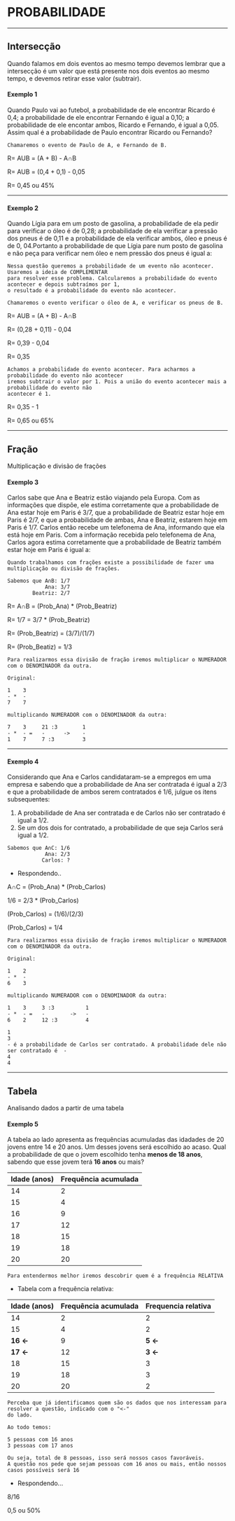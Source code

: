 # PROBABILIDADE #

---

## Intersecção ##

Quando falamos em dois eventos ao mesmo tempo devemos lembrar que a intersecção é um valor que está
presente nos dois eventos ao mesmo tempo, e devemos retirar esse valor (subtrair).



#### Exemplo 1 ####

Quando Paulo vai ao futebol, a probabilidade de ele encontrar Ricardo é 0,4; a probabilidade de ele encontrar Fernando é
igual a 0,10; a probabilidade de ele encontar ambos, Ricardo e Fernando, é igual a 0,05. Assim qual é a probabilidade de
Paulo encontrar Ricardo ou Fernando?

````
Chamaremos o evento de Paulo de A, e Fernando de B.

````

R= AUB = (A + B) - A∩B

R= AUB = (0,4 + 0,1) - 0,05

R= 0,45 ou 45%

---

#### Exemplo 2 ####

Quando Lígia para em um posto de gasolina, a probabilidade de ela pedir para verificar o óleo é de 0,28; a probabilidade de 
ela verificar a pressão dos pneus é de 0,11 e a probabilidade de ela verificar ambos, óleo e pneus é de 0, 04.Portanto a probabilidade 
de que Lígia pare num posto de gasolina e não peça para verificar nem óleo e nem pressão dos pneus é igual a:


````
Nessa questão queremos a probabilidade de um evento não acontecer. Usaremos a ideia de COMPLEMENTAR 
para resolver esse problema. Calcularemos a probabilidade do evento acontecer e depois subtraímos por 1, 
o resultado é a probabilidade do evento não acontecer.

Chamaremos o evento verificar o óleo de A, e verificar os pneus de B.

````
R= AUB = (A + B) - A∩B

R= (0,28 + 0,11) - 0,04

R= 0,39 - 0,04

R= 0,35

````
Achamos a probabilidade do evento acontecer. Para acharmos a probabilidade do evento não acontecer
iremos subtrair o valor por 1. Pois a união do evento acontecer mais a probabilidade do evento não
acontecer é 1.

````
R= 0,35 - 1

R= 0,65 ou 65%

---

## Fração ##

Multiplicação e divisão de frações


#### Exemplo 3 ####

Carlos sabe que Ana e Beatriz estão viajando pela Europa. Com as informações que dispõe, ele estima corretamente que a probabilidade de Ana estar hoje em Paris é 3/7, que a probabilidade de Beatriz estar hoje em Paris é 2/7, e que a probabilidade de ambas, Ana e Beatriz, estarem hoje em Paris é 1/7. Carlos então recebe um telefonema de Ana, informando que ela está hoje em Paris. Com a informação recebida pelo telefonema de Ana, Carlos agora estima corretamente que a probabilidade de Beatriz também estar hoje em Paris é igual a:

````
Quando trabalhamos com frações existe a possibilidade de fazer uma multiplicação ou divisão de frações.

Sabemos que A∩B: 1/7
            Ana: 3/7
        Beatriz: 2/7

````

R= A∩B = (Prob_Ana) * (Prob_Beatriz)

R= 1/7 = 3/7 * (Prob_Beatriz)

R= (Prob_Beatriz) = (3/7)/(1/7)

R= (Prob_Beatiz) = 1/3

````
Para realizarmos essa divisão de fração iremos multiplicar o NUMERADOR com o DENOMINADOR da outra.

Original:

1    3
- *  -
7    7 

multiplicando NUMERADOR com o DENOMINADOR da outra:

7    3     21 :3        1
- *  - =   -      ->    -
1    7     7 :3         3

````
---

#### Exemplo 4 ####

Considerando que Ana e Carlos candidataram-se a empregos em uma empresa e sabendo que a probabilidade de Ana
ser contratada é igual a 2/3 e que a probabilidade de ambos serem contratados é 1/6, julgue os itens subsequentes:

1) A probabilidade de Ana ser contratada e de Carlos não ser contratado é igual a 1/2.
2) Se um dos dois for contratado, a probabilidade de que seja Carlos será igual a 1/2.

````
Sabemos que A∩C: 1/6
            Ana: 2/3
           Carlos: ?
````
* Respondendo.. 

A∩C = (Prob_Ana) * (Prob_Carlos)

1/6 = 2/3 * (Prob_Carlos)

(Prob_Carlos) = (1/6)/(2/3)

(Prob_Carlos) = 1/4

````
Para realizarmos essa divisão de fração iremos multiplicar o NUMERADOR com o DENOMINADOR da outra.

Original:

1    2
- *  -
6    3 

multiplicando NUMERADOR com o DENOMINADOR da outra:

1    3     3 :3          1
- *  - =   -        ->   -
6    2     12 :3         4

1                                                                                        3
- é a probabilidade de Carlos ser contratado. A probabilidade dele não ser contratado é  -
4                                                                                        4

````
---

## Tabela ##

Analisando dados a partir de uma tabela

#### Exemplo 5 ####

A tabela ao lado apresenta as frequências acumuladas das idadades de 20 jovens entre 14 e 20 anos. Um desses jovens será
escolhido ao acaso. Qual a probabilidade de que o jovem escolhido tenha __menos de 18 anos__, sabendo que esse jovem terá
__16 anos__ ou mais?

Idade (anos) | Frequência acumulada
-------------|----------------------
14           |          2
15           |          4
16           |          9
17           |          12
18           |          15
19           |          18
20           |          20

````
Para entendermos melhor iremos descobrir quem é a frequência RELATIVA
````

* Tabela com a frequência relativa:

Idade (anos) | Frequência acumulada | Frequencia relativa
-------------|----------------------|---------------------
14           |          2           |           2
15           |          4           |           2
__16 <-__    |          9           |         __5 <-__
__17 <-__    |          12          |         __3 <-__
18           |          15          |           3
19           |          18          |           3
20           |          20          |           2

````
Perceba que já identificamos quem são os dados que nos interessam para resolver a questão, indicado com o "<-" 
do lado.

Ao todo temos:

5 pessoas com 16 anos
3 pessoas com 17 anos

Ou seja, total de 8 pessoas, isso será nossos casos favoráveis.
A questão nos pede que sejam pessoas com 16 anos ou mais, então nossos casos possíveis será 16

````
* Respondendo...

8/16

0,5 ou 50%
